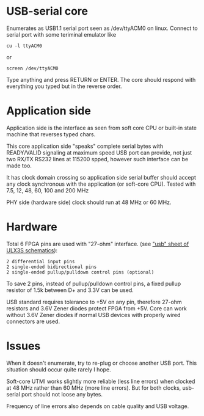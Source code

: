 # USB-serial core

Enumerates as USB1.1 serial port seen as /dev/ttyACM0 on linux.
Connect to serial port with some teriminal emulator like

    cu -l ttyACM0

or

    screen /dev/ttyACM0

Type anything and press RETURN or ENTER.
The core should respond with everything you typed
but in the reverse order.

# Application side

Application side is the interface as 
seen from soft core CPU or built-in state machine that reverses typed chars.

This core application side "speaks" complete serial bytes with READY/VALID signaling
at maximum speed USB port can provide, not just two RX/TX RS232 lines
at 115200 spped, however such interface can be made too.

It has clock domain crossing so application side serial buffer should
accept any clock synchronous with the application (or soft-core CPU).
Tested with 7.5, 12, 48, 60, 100 and 200 MHz 

PHY side (hardware side) clock should run at 48 MHz or 60 MHz.

# Hardware

Total 6 FPGA pins are used with "27-ohm" interface.
(see ["usb" sheet of ULX3S schematics](https://github.com/emard/ulx3s/tree/master/doc/schematics.pdf)):

    2 differential input pins
    2 single-ended bidirectional pins
    2 single-ended pullup/pulldown control pins (optional)

To save 2 pins, instead of pullup/pulldown control pins,
a fixed pullup resistor of 1.5k between D+ and 3.3V can be used.

USB standard requires tolerance to +5V on any pin,
therefore 27-ohm resistors and 3.6V Zener diodes protect FPGA from +5V.
Core can work without 3.6V Zener diodes if normal
USB devices with properly wired connectors are used.

# Issues

When it doesn't enumerate, try to re-plug or choose another USB port.
This situation should occur quite rarely I hope.

Soft-core UTMI works slightly more reliable (less line errors) 
when clocked at 48 MHz rather than 60 MHz (more line errors).
But for both clocks, usb-serial port should not loose any bytes.

Frequency of line errors also depends on cable quality and USB voltage.
